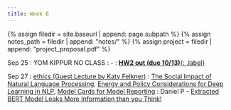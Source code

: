 ```yaml
---
title: Week 6
---
```



{% assign filedir = site.baseurl | append: page.subpath %} 
{% assign notes_path = filedir | append: "notes/" %} 
{% assign project = filedir | append: "project_proposal.pdf" %}

<!--  
Instructions:

INDENTATION COUNTS

Each day should be formatted exactly as follows

Date
: Lessons Covered
  : Reading List
    : In Class Presentations
: **Assignment/Announcement**{: .label}


To add a hyperlink for readings, do it as follows
  : [Example Paper](http://linktopaper.edu)

To make the hyperlink open in a new tab by default
  : [Example Paper](http://linktopaper.edu){:target=_"blank"}

The announcement can be made red for due dates as follows
: **Assignment Due**{: .label .label-red }

-->



Sep 25
: YOM KIPPUR NO CLASS
  : - 
: [**HW2 out (due 10/13)**{: .label}]({{site.baseurl}}assets/files/hw2.pdf)

Sep 27
: [ethics (Guest Lecture by Katy Felkner)]({{site.baseurl}}assets/files/ethics.pdf)
  : [The Social Impact of Natural Language Processing](https://aclanthology.org/P16-2096.pdf), [Energy and Policy Considerations for Deep Learning in NLP](https://aclanthology.org/P19-1355/), [Model Cards for Model Reporting](https://arxiv.org/abs/1810.03993)
    : Daniel P - [Extracted BERT Model Leaks More Information than you Think!](https://aclanthology.org/2022.emnlp-main.99/)


